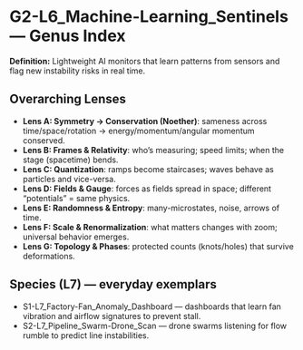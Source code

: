 # G2-L6_Machine-Learning_Sentinels — Genus Index
**Definition:** Lightweight AI monitors that learn patterns from sensors and flag new instability risks in real time.
## Overarching Lenses

- **Lens A: Symmetry -> Conservation (Noether)**: sameness across time/space/rotation → energy/momentum/angular momentum conserved.
- **Lens B: Frames & Relativity**: who’s measuring; speed limits; when the stage (spacetime) bends.
- **Lens C: Quantization**: ramps become staircases; waves behave as particles and vice-versa.
- **Lens D: Fields & Gauge**: forces as fields spread in space; different “potentials” = same physics.
- **Lens E: Randomness & Entropy**: many-microstates, noise, arrows of time.
- **Lens F: Scale & Renormalization**: what matters changes with zoom; universal behavior emerges.
- **Lens G: Topology & Phases**: protected counts (knots/holes) that survive deformations.

## Species (L7) — everyday exemplars
- S1-L7_Factory-Fan_Anomaly_Dashboard — dashboards that learn fan vibration and airflow signatures to prevent stall.
- S2-L7_Pipeline_Swarm-Drone_Scan — drone swarms listening for flow rumble to predict line instabilities.
